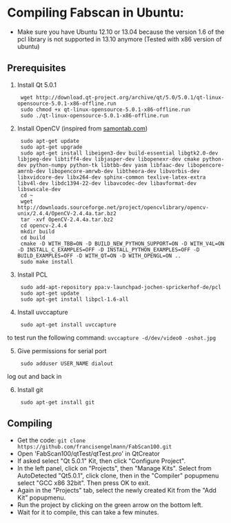 Compiling Fabscan in Ubuntu:
==================================
- Make sure you have Ubuntu 12.10 or 13.04 because the version 1.6 of the pcl library is not supported in 13.10 anymore (Tested with x86 version of ubuntu)

Prerequisites
-------------
1. Install Qt 5.0.1

        wget http://download.qt-project.org/archive/qt/5.0/5.0.1/qt-linux-opensource-5.0.1-x86-offline.run
        sudo chmod +x qt-linux-opensource-5.0.1-x86-offline.run
        sudo ./qt-linux-opensource-5.0.1-x86-offline.run
   

2. Install OpenCV (inspired from [samontab.com](http://www.samontab.com/web/2012/06/installing-opencv-2-4-1-ubuntu-12-04-lts/))

        sudo apt-get update
        sudo apt-get upgrade
        sudo apt-get install libeigen3-dev build-essential libgtk2.0-dev libjpeg-dev libtiff4-dev libjasper-dev libopenexr-dev cmake python-dev python-numpy python-tk libtbb-dev yasm libfaac-dev libopencore-amrnb-dev libopencore-amrwb-dev libtheora-dev libvorbis-dev libxvidcore-dev libx264-dev sphinx-common texlive-latex-extra libv4l-dev libdc1394-22-dev libavcodec-dev libavformat-dev libswscale-dev
        cd ~
        wget http://downloads.sourceforge.net/project/opencvlibrary/opencv-unix/2.4.4/OpenCV-2.4.4a.tar.bz2
        tar -xvf OpenCV-2.4.4a.tar.bz2
        cd opencv-2.4.4
        mkdir build
        cd build
        cmake -D WITH_TBB=ON -D BUILD_NEW_PYTHON_SUPPORT=ON -D WITH_V4L=ON -D INSTALL_C_EXAMPLES=OFF -D INSTALL_PYTHON_EXAMPLES=OFF -D BUILD_EXAMPLES=OFF -D WITH_QT=ON -D WITH_OPENGL=ON ..
        sudo make install
  
3. Install PCL

        sudo add-apt-repository ppa:v-launchpad-jochen-sprickerhof-de/pcl
        sudo apt-get update
        sudo apt-get install libpcl-1.6-all

4. Install uvccapture

        sudo apt-get install uvccapture

to test run the following command: `uvccapture -d/dev/video0 -oshot.jpg`

5. Give permissions for serial port

        sudo adduser USER_NAME dialout

log out and back in

6. Install git

        sudo apt-get install git


Compiling
-------------------
- Get the code: `git clone https://github.com/francisengelmann/FabScan100.git`
- Open 'FabScan100/qtTest/qtTest.pro' in QtCreator
- If asked select "Qt 5.0.1" Kit, then click "Configure Project".
- In the left panel, click on "Projects", then "Manage Kits". Select from AutoDetected "Qt5.0.1", click clone, then in the "Compiler" popupmenu select "GCC x86 32bit". Then press OK to exit.
- Again in the "Projects" tab, select the newly created Kit from the "Add Kit" popupmenu.
- Run the project by clicking on the green arrow on the bottom left.
- Wait for it to compile, this can take a few minutes.
